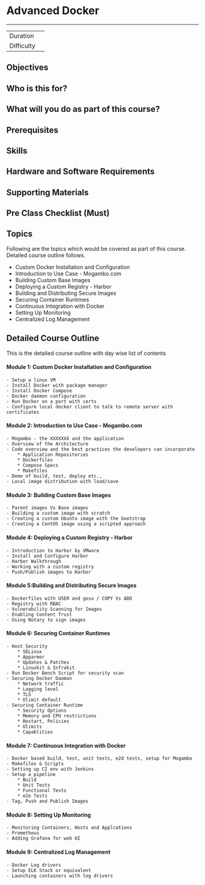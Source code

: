 # Advanced Docker
---------
|       |       |
| :------------ | :------------ |
| Duration      |         |
| Difficulty    |         |

## Objectives

## Who is this for?

## What will you do as part of this course?

## Prerequisites

## Skills

## Hardware and Software Requirements

## Supporting Materials

## Pre Class Checklist (Must)

## Topics
Following are the topics which would be covered as part of this course. Detailed course outline follows.

  * Custom Docker Installation and Configuration
  * Introduction to Use Case - Mogambo.com
  * Building Custom Base Images
  * Deploying a Custom Registry - Harbor
  * Building and Distributing Secure Images
  * Securing Container Runtimes
  * Continuous Integration with Docker
  * Setting Up Monitoring
  * Centralized Log Management

## Detailed Course Outline
This is the detailed course outline with day wise list of contents

#### Module 1: Custom Docker Installation and Configuration
    - Setup a linux VM
    - Install Docker with package manager
    - Install Docker Compose
    - Docker daemon configuration
    - Run Docker on a port with certs
    - Configure local docker client to talk to remote server with certificates
#### Module 2: Introduction to Use Case - Mogambo.com
    - Mogambo - the XXXXXXX and the application
    - Overview of the Architecture
    - Code overview and the best practices the developers can incorporate
        * Application Repositories
        * Dockerfiles
        * Compose Specs
        * Makefiles
    - Demo of build, test, deploy etc.,
    - Local image distribution with load/save
#### Module 3: Building Custom Base Images
    - Parent images Vs Base images
    - Building a custom image with scratch
    - Creating a custom Ubuntu image with the bootstrap
    - Creating a CentOS image using a scripted approach
#### Module 4: Deploying a Custom Registry - Harbor
    - Introduction to Harbor by VMware
    - Install and Configure Harbor
    - Harbor Walkthrough
    - Working with a custom registry
    - Push/Publish images to Harbor
#### Module 5:Building and Distributing Secure Images
    - Dockerfiles with USER and gosu / COPY Vs ADD
    - Registry with RBAC
    - Vulnerability Scanning for Images
    - Enabling Content Trust
    - Using Notary to sign images
#### Module 6: Securing Container Runtimes
    - Host Security
        * SELinux
        * Apparmor
        * Updates & Patches
        * Linuxkit & Infrakit
    - Run Docker Bench Script for security scan
    - Securing Docker Daemon
        * Network traffic
        * Logging level
        * TLS
        * Ulimit default
    - Securing Container Runtime
        * Security Options
        * Memory and CPU restrictions
        * Restart, Policies
        * Ulimits
        * Capablities
#### Module 7: Continuous Integration with Docker
    - Docker based build, test, unit tests, e2d tests, setup for Mogambo
    - Makefiles & Scripts
    - Setting up CI env with Jenkins
    - Setup a pipeline
        * Build
        * Unit Tests
        * Functional Tests
        * e2e Tests
    - Tag, Push and Publish Images
#### Module 8: Setting Up Monitoring
    - Monitoring Containers, Hosts and Applcations
    - Prometheus
    - Adding Grafana for web UI
#### Module 9: Centralized Log Management
    - Docker Log drivers
    - Setup ELK Stack or equivalent
    - Launching containers with log drivers
